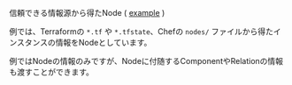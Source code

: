 信頼できる情報源から得たNode ( [example](/example/input/nodes.yml#L1-L7) )

例では、Terraformの `*.tf` や `*.tfstate`、Chefの `nodes/` ファイルから得たインスタンスの情報をNodeとしています。

例ではNodeの情報のみですが、Nodeに付随するComponentやRelationの情報も渡すことができます。
